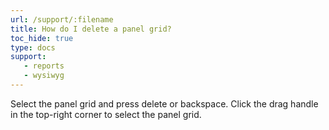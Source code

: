 ```yaml
---
url: /support/:filename
title: How do I delete a panel grid?
toc_hide: true
type: docs
support:
   - reports
   - wysiwyg
---
```


Select the panel grid and press delete or backspace. Click the drag handle in the top-right corner to select the panel grid.
